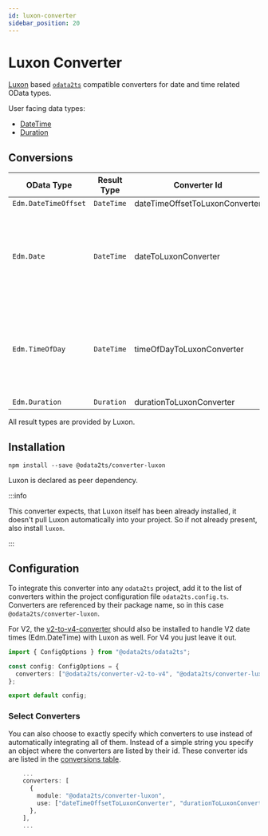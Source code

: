 ```yaml
---
id: luxon-converter
sidebar_position: 20
---
```


# Luxon Converter

[Luxon](https://moment.github.io/luxon) based [`odata2ts`](https://github.com/odata2ts/odata2ts) compatible converters for date and time related OData types.

User facing data types:

- [DateTime](https://moment.github.io/luxon/api-docs/index.html#datetime)
- [Duration](https://moment.github.io/luxon/api-docs/index.html#duration)

## Conversions

| OData Type           | Result Type | Converter Id                   | Description                                                                     |
| -------------------- | ----------- | ------------------------------ | ------------------------------------------------------------------------------- |
| `Edm.DateTimeOffset` | `DateTime`  | dateTimeOffsetToLuxonConverter |                                                                                 |
| `Edm.Date`           | `DateTime`  | dateToLuxonConverter           | Luxon's DateTime will still have the time part, which should be ignored by user |
| `Edm.TimeOfDay`      | `DateTime`  | timeOfDayToLuxonConverter      | Luxon's DateTime will still have the date part, which should be ignored by user |
| `Edm.Duration`       | `Duration`  | durationToLuxonConverter       |                                                                                 |

All result types are provided by Luxon.

## Installation

```shell npm2yarn
npm install --save @odata2ts/converter-luxon
```

Luxon is declared as peer dependency.

:::info

This converter expects, that Luxon itself has been already installed,
it doesn't pull Luxon automatically into your project. So if not already present, also install `luxon`.

:::

## Configuration

To integrate this converter into any `odata2ts` project, add it to the list of converters
within the project configuration file `odata2ts.config.ts`.
Converters are referenced by their package name, so in this case `@odata2ts/converter-luxon`.

For V2, the [v2-to-v4-converter](./v2-to-v4-converter) should also be installed to handle
V2 date times (Edm.DateTime) with Luxon as well. For V4 you just leave it out.

```typescript
import { ConfigOptions } from "@odata2ts/odata2ts";

const config: ConfigOptions = {
  converters: ["@odata2ts/converter-v2-to-v4", "@odata2ts/converter-luxon"],
};

export default config;
```

### Select Converters

You can also choose to exactly specify which converters to use instead of automatically integrating all of them.
Instead of a simple string you specify an object where the converters are listed by their id.
These converter ids are listed in the [conversions table](#conversions).

```typescript
    ...
    converters: [
      {
        module: "@odata2ts/converter-luxon",
        use: ["dateTimeOffsetToLuxonConverter", "durationToLuxonConverter"],
      },
    ],
    ...
```
